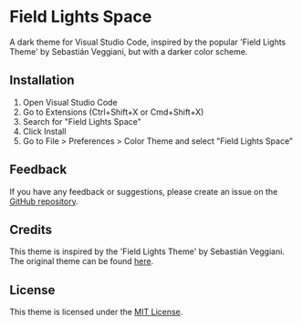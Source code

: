 # Field Lights Space

A dark theme for Visual Studio Code, inspired by the popular 'Field Lights Theme' by Sebastián Veggiani, but with a darker color scheme.

## Installation

1. Open Visual Studio Code
2. Go to Extensions (Ctrl+Shift+X or Cmd+Shift+X)
3. Search for "Field Lights Space"
4. Click Install
5. Go to File > Preferences > Color Theme and select "Field Lights Space"

## Feedback

If you have any feedback or suggestions, please create an issue on the [GitHub repository](https://github.com/dynstat/Dynstat-Midnight-vscode-theme/issues).

## Credits

This theme is inspired by the 'Field Lights Theme' by Sebastián Veggiani. The original theme can be found [here](https://marketplace.visualstudio.com/items?itemName=sveggiani.vscode-field-lights).

## License

This theme is licensed under the [MIT License](https://opensource.org/licenses/MIT).